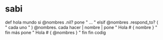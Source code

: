 # sabi
def  hola  mundo
  si  @nombres .nil?
    pone  " ... "
  elsif  @nombres .respond_to? ( " cada uno " )
    @nombres. cada hacer | nombre |
      pone  " Hola # { nombre } "
    fin
  más
    pone  " Hola # { @nombres } "
  fin
fin
 codig 

